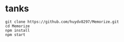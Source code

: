 # tanks

```
git clone https://github.com/huydv8297/Memorize.git
cd Memorize
npm install
npm start
```
